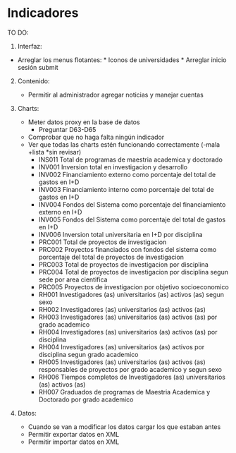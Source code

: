 Indicadores
===========

TO DO:

1. Interfaz:
  * Arreglar los menus flotantes:
		* Iconos de universidades
		* Arreglar inicio sesión submit

2. Contenido: 
	* Permitir al administrador agregar noticias y manejar cuentas<br>

3. Charts: 
	* Meter datos proxy en la base de datos
		* Preguntar D63-D65
	* Comprobar que no haga falta ningún indicador<br>
	* Ver que todas las charts estén funcionando correctamente (-mala +lista *sin revisar)<br>
		* INS011 	Total de programas de maestria academica y doctorado 
		* INV001 	Inversion total en investigacion y desarrollo 
		* INV002 	Financiamiento externo como porcentaje del total de gastos en I+D <br>
		* INV003 	Financiamiento interno como porcentaje del total de gastos en I+D <br>
		* INV004 	Fondos del Sistema como porcentaje del financiamiento externo en I+D<br>
		* INV005 	Fondos del Sistema como porcentaje del total de gastos en I+D<br>
		* INV006 	Inversion total universitaria en I+D por disciplina<br>
		* PRC001 	Total de proyectos de investigacion<br>
		* PRC002 	Proyectos financiados con fondos del sistema como porcentaje del total de proyectos de investigacion<br>
		* PRC003 	Total de proyectos de investigacion por disciplina<br>
		* PRC004 	Total de proyectos de investigacion por disciplina segun sede por area cientifica<br>
		* PRC005 	Proyectos de investigacion por objetivo socioeconomico
		* RH001 	Investigadores (as) universitarios (as) activos (as) segun sexo<br>
		* RH002 	Investigadores (as) universitarios (as) activos (as) <br>
		* RH003 	Investigadores (as) universitarios (as) activos (as) por grado academico <br>
		* RH004 	Investigadores (as) universitarios (as) activos (as) por disciplina <br>
		* RH004 	Investigadores (as) universitarios (as) activos por disciplina segun grado academico <br>
		* RH005 	Investigadores (as) universitarios (as) activos (as) responsables de proyectos por grado academico y segun sexo<br>
		* RH006 	Tiempos completos de Investigadores (as) universitarios (as) activos (as)<br>
		* RH007 	Graduados de programas de Maestria Academica y Doctorado por grado academico<br>


4. Datos:
	* Cuando se van a modificar los datos cargar los que estaban antes
	* Permitir exportar datos en XML
	* Permitir importar datos en XML
